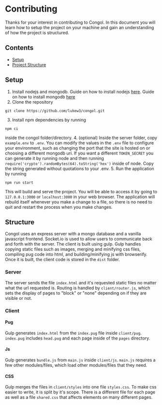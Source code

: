 # Contributing
Thanks for your interest in contributing to Congol. In this document you will learn how to setup the project on your machine and gain an understanding of how the project is structured.

## Contents
* [Setup](#setup)
* [Project Structure](#structure)

## Setup
1. Install nodejs and mongodb. Guide on how to install nodejs [here](https://nodejs.dev/learn/how-to-install-nodejs). Guide on how to install mongodb [here](https://docs.mongodb.com/manual/administration/install-community/)
2. Clone the repository
```
git clone https://github.com/lukew3/congol.git
```
3. Install npm dependencies by running
```
npm ci
```
inside the congol folder/directory.
4. (optional) Inside the server folder, copy `example.env` to `.env`. You can modify the values in the `.env` file to configure your environment, such as changing the port that the site is hosted on or choosing a different mongodb uri. If you want a different `TOKEN_SECRET` you can generate it by running node and then running `require('crypto').randomBytes(64).toString('hex')` inside of node. Copy the string generated without quotations to your .env.
5. Run the application by running
```
npm run start
```
This will build and serve the project. You will be able to access it by going to `127.0.0.1:3000` or `localhost:3000` in your web browser. The application will rebuild itself whenever you make a change to a file, so there is no need to quit and restart the process when you make changes.

## Structure
Congol uses an express server with a mongo database and a vanilla javascript frontend. Socket.io is used to allow users to communicate back and forth with the server. The client is built using gulp. Gulp handles copying static files such as images, merging and minifying css files, compiling pug code into html, and building/minifying js with browserify. Once it is built, the client code is stored in the `dist` folder.

### Server
The server sends the file `index.html` and it's requested static files no matter what the url requested is. Routing is handled by `client/router.js`, which sets the display of pages to "block" or "none" depending on if they are visible or not.

### Client
#### Pug
Gulp generates `index.html` from the `index.pug` file inside `client/pug`. `index.pug` includes `head.pug` and each page inside of the `pages` directory.

#### Js
Gulp generates `bundle.js` from `main.js` inside `client/js`. `main.js` requires a few other modules/files, which load other modules/files that they need.

#### CSS
Gulp merges the files in `client/styles` into one file `styles.css`. To make css easier to write, it is split by it's scope. There is a different file for each page as well as a file `shared.css` that affects elements on many different pages.
